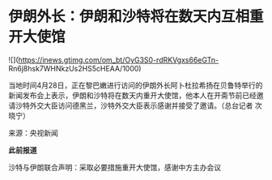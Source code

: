 # 伊朗外长：伊朗和沙特将在数天内互相重开大使馆

![](https://inews.gtimg.com/om_bt/OyG3S0-rdRKVgxs66eGTn-
Rn6j8hsk7WHNkzUs2HS5cHEAA/1000)

当地时间4月28日，正在黎巴嫩进行访问的伊朗外长阿卜杜拉希扬在贝鲁特举行的新闻发布会上表示，伊朗和沙特将在数天内重开大使馆，他本人在开斋节前已经邀请沙特外交大臣访问德黑兰，沙特外交大臣表示感谢并接受了邀请。（总台记者
次晓宁）

来源：央视新闻

**此前报道**

沙特与伊朗联合声明：采取必要措施重开大使馆，感谢中方主办会议

